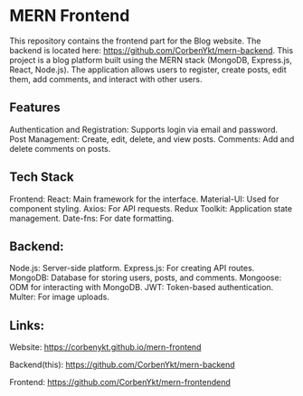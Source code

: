 # MERN Frontend

This repository contains the frontend part for the Blog website. The backend is located here: https://github.com/CorbenYkt/mern-backend. This project is a blog platform built using the MERN stack (MongoDB, Express.js, React, Node.js). The application allows users to register, create posts, edit them, add comments, and interact with other users.

## Features
Authentication and Registration: Supports login via email and password.
Post Management: Create, edit, delete, and view posts.
Comments: Add and delete comments on posts.

## Tech Stack
Frontend:
React: Main framework for the interface.
Material-UI: Used for component styling.
Axios: For API requests.
Redux Toolkit: Application state management.
Date-fns: For date formatting.
## Backend:
Node.js: Server-side platform.
Express.js: For creating API routes.
MongoDB: Database for storing users, posts, and comments.
Mongoose: ODM for interacting with MongoDB.
JWT: Token-based authentication.
Multer: For image uploads.

## Links:

Website: https://corbenykt.github.io/mern-frontend

Backend(this): https://github.com/CorbenYkt/mern-backend

Frontend: https://github.com/CorbenYkt/mern-frontendend
